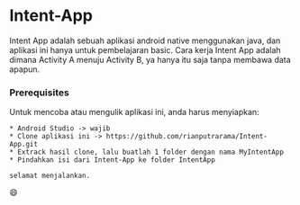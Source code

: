 # Intent-App

Intent App adalah sebuah aplikasi android native menggunakan java, dan aplikasi ini hanya untuk pembelajaran basic.
Cara kerja Intent App adalah dimana Activity A menuju Activity B, ya hanya itu saja tanpa membawa data apapun.

### Prerequisites

Untuk mencoba atau mengulik aplikasi ini, anda harus menyiapkan:

```
* Android Studio -> wajib
* Clone aplikasi ini -> https://github.com/rianputrarama/Intent-App.git
* Extrack hasil clone, lalu buatlah 1 folder dengan nama MyIntentApp
* Pindahkan isi dari Intent-App ke folder IntentApp

selamat menjalankan.
```
:smile:

